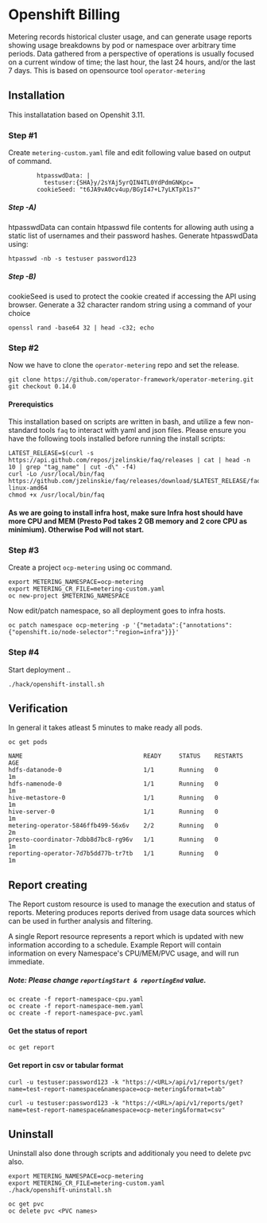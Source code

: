 # Openshift Billing

Metering records historical cluster usage, and can generate usage reports showing usage breakdowns by pod or namespace over arbitrary time periods.
Data gathered from a perspective of operations is usually focused on a current window of time; the last hour, the last 24 hours, and/or the last 7 days. This is based on opensource tool ```operator-metering```

## Installation

This installatation based on Openshit 3.11.

### Step #1

Create ```metering-custom.yaml``` file and edit following value based on output of command.

```
        htpasswdData: |
          testuser:{SHA}y/2sYAj5yrQIN4TL0YdPdmGNKpc=
        cookieSeed: "t6JA9vA0cv4up/BGyI47+L7yLKTpX1s7"
```
##### Step -A)

htpasswdData can contain htpasswd file contents for allowing auth using a static list of usernames and their password hashes.
Generate htpasswdData using: 

```htpasswd -nb -s testuser password123```

##### Step -B)

cookieSeed is used to protect the cookie created if accessing the API using browser.
Generate a 32 character random string using a command of your choice

```openssl rand -base64 32 | head -c32; echo```

### Step #2

Now we have to clone the ```operator-metering``` repo and set the release.

```
git clone https://github.com/operator-framework/operator-metering.git
git checkout 0.14.0 
```

#### Prerequistics 

This installation based on scripts are written in bash, and utilize a few non-standard tools ```faq``` to interact with yaml and json files. Please ensure you have the following tools installed before running the install scripts:

```
LATEST_RELEASE=$(curl -s https://api.github.com/repos/jzelinskie/faq/releases | cat | head -n 10 | grep "tag_name" | cut -d\" -f4)
curl -Lo /usr/local/bin/faq https://github.com/jzelinskie/faq/releases/download/$LATEST_RELEASE/faq-linux-amd64
chmod +x /usr/local/bin/faq
```

#### As we are going to install infra host, make sure Infra host should have more CPU and MEM (Presto Pod takes 2 GB memory and 2 core CPU as minimium). Otherwise Pod will not start.

### Step #3
Create a project ```ocp-metering``` using oc command.

```
export METERING_NAMESPACE=ocp-metering
export METERING_CR_FILE=metering-custom.yaml
oc new-project $METERING_NAMESPACE
```
Now edit/patch namespace, so all deployment goes to infra hosts.

```oc patch namespace ocp-metering -p '{"metadata":{"annotations":{"openshift.io/node-selector":"region=infra"}}}'```

### Step #4

Start deployment ..

```./hack/openshift-install.sh```

## Verification

In general it takes atleast 5 minutes to make ready all pods.

```
oc get pods

NAME                                  READY     STATUS    RESTARTS   AGE
hdfs-datanode-0                       1/1       Running   0          1m
hdfs-namenode-0                       1/1       Running   0          1m
hive-metastore-0                      1/1       Running   0          1m
hive-server-0                         1/1       Running   0          1m
metering-operator-5846ffb499-56x6v    2/2       Running   0          2m
presto-coordinator-7dbb8d7bc8-rg96v   1/1       Running   0          1m
reporting-operator-7d7b5dd77b-tr7tb   1/1       Running   0          1m
```

## Report creating

The Report custom resource is used to manage the execution and status of reports. Metering produces reports derived from usage data sources which can be used in further analysis and filtering.

A single Report resource represents a report which is updated with new information according to a schedule. Example Report will contain information on every Namespace's CPU/MEM/PVC usage, and will run immediate.

##### Note: Please change ```reportingStart & reportingEnd``` value.

```
oc create -f report-namespace-cpu.yaml
oc create -f report-namespace-mem.yaml
oc create -f report-namespace-pvc.yaml
```

#### Get the status of report

```oc get report```

#### Get report in csv or tabular format

```
curl -u testuser:password123 -k "https://<URL>/api/v1/reports/get?name=test-report-namespace&namespace=ocp-metering&format=tab"

curl -u testuser:password123 -k "https://<URL>/api/v1/reports/get?name=test-report-namespace&namespace=ocp-metering&format=csv"
```

## Uninstall

Uninstall also done through scripts and additionaly you need to delete pvc also.

```
export METERING_NAMESPACE=ocp-metering
export METERING_CR_FILE=metering-custom.yaml
./hack/openshift-uninstall.sh

oc get pvc
oc delete pvc <PVC names>
```
